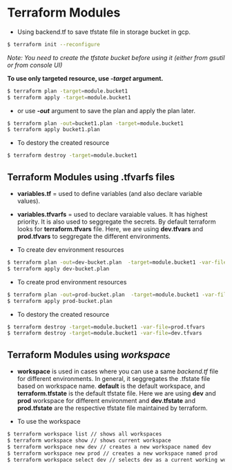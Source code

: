 # Terraform Modules
* Using backend.tf to save tfstate file in storage bucket in gcp.
```bash
$ terraform init --reconfigure
```
*Note: You need to create the tfstate bucket before using it (either from gsutil or from console UI)*

**To use only targeted resource, use *-target* argument.**
```bash
$ terraform plan -target=module.bucket1
$ terraform apply -target=module.bucket1
```
* or use ***-out*** argument to save the plan and apply the plan later.
```bash
$ terraform plan -out=bucket1.plan -target=module.bucket1
$ terraform apply bucket1.plan
```

* To destory the created resource
```bash
$ terraform destroy -target=module.bucket1
```

## Terraform Modules using .tfvarfs files
* **variables.tf** = used to define variables (and also declare variable values).
* **variables.tfvarfs** = used to declare varaiable values. It has highest priority. It is also used to seggregate the secrets. By default terraform looks for **terraform.tfvars** file.
Here, we are using **dev.tfvars** and **prod.tfvars** to seggregate the different environments.

* To create dev environment resources
```bash
$ terraform plan -out=dev-bucket.plan  -target=module.bucket1 -var-file=dev.tfvars
$ terraform apply dev-bucket.plan
```
* To create prod environment resources
```bash
$ terraform plan -out=prod-bucket.plan  -target=module.bucket1 -var-file=prod.tfvars
$ terraform apply prod-bucket.plan
```
* To destory the created resource
```bash
$ terraform destroy -target=module.bucket1 -var-file=prod.tfvars
$ terraform destroy -target=module.bucket1 -var-file=dev.tfvars
```
## Terraform Modules using *workspace*
* **workspace** is used in cases where you can use a same *backend.tf* file for different environments. In general, it seggregates the .tfstate file based on workspace name.  **default** is the default workspace, and **terraform.tfstate** is the default tfstate file. Here we are using **dev** and **prod** workspace for different environment and **dev.tfstate** and **prod.tfstate** are the respective tfstate file maintained by terraform.

* To use the workspace
```bash
$ terraform workspace list // shows all workspaces
$ terraform workspace show // shows current workspace
$ terraform workspace new dev // creates a new workspace named dev
$ terraform workspace new prod // creates a new workspace named prod
$ terraform workspace select dev // selects dev as a current working workspace.
